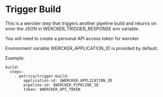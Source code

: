 # Trigger Build

This is a wercker step that triggers another pipeline build and returns on error
the JSON in WERCKER_TRIGGER_RESPONSE env variable.

You will need to create a personal API access token for wercker

Environment variable WERCKER_APPLICATION_ID is provided by default.

Example:

    build:
      steps:
        - petrica/trigger-build:
            application-id: $WERCKER_APPLICATION_ID
            pipeline-id: $WERCKER_PIPELINE_ID
            token: $WERCKER_API_TOKEN


